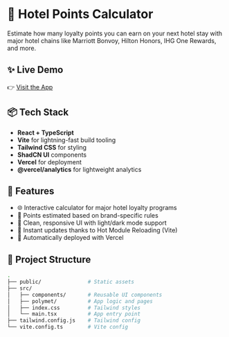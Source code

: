 # 🏨 Hotel Points Calculator

Estimate how many loyalty points you can earn on your next hotel stay with major hotel chains like Marriott Bonvoy, Hilton Honors, IHG One Rewards, and more.

## ✨ Live Demo

👉 [Visit the App](https://hotel-points-app-9k35.vercel.app)

## 📦 Tech Stack

- **React + TypeScript**
- **Vite** for lightning-fast build tooling
- **Tailwind CSS** for styling
- **ShadCN UI** components
- **Vercel** for deployment
- **@vercel/analytics** for lightweight analytics

## 🔧 Features

- 🌐 Interactive calculator for major hotel loyalty programs
- 🧮 Points estimated based on brand-specific rules
- 🎨 Clean, responsive UI with light/dark mode support
- 🔁 Instant updates thanks to Hot Module Reloading (Vite)
- 🚀 Automatically deployed with Vercel

## 📁 Project Structure

```bash
.
├── public/               # Static assets
├── src/
│   ├── components/       # Reusable UI components
│   ├── polymet/          # App logic and pages
│   ├── index.css         # Tailwind styles
│   └── main.tsx          # App entry point
├── tailwind.config.js    # Tailwind config
└── vite.config.ts        # Vite config
